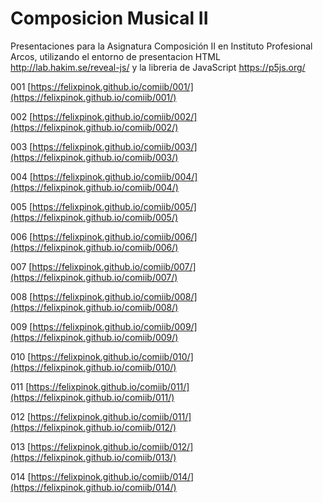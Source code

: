 # Composicion Musical II
Presentaciones para la Asignatura Composición II en Instituto Profesional Arcos, utilizando el entorno de presentacion HTML http://lab.hakim.se/reveal-js/ y la libreria de JavaScript https://p5js.org/


001 [https://felixpinok.github.io/comiib/001/](https://felixpinok.github.io/comiib/001/)

002 [https://felixpinok.github.io/comiib/002/](https://felixpinok.github.io/comiib/002/)

003 [https://felixpinok.github.io/comiib/003/](https://felixpinok.github.io/comiib/003/)

004 [https://felixpinok.github.io/comiib/004/](https://felixpinok.github.io/comiib/004/)

005 [https://felixpinok.github.io/comiib/005/](https://felixpinok.github.io/comiib/005/)

006 [https://felixpinok.github.io/comiib/006/](https://felixpinok.github.io/comiib/006/)

007 [https://felixpinok.github.io/comiib/007/](https://felixpinok.github.io/comiib/007/)

008 [https://felixpinok.github.io/comiib/008/](https://felixpinok.github.io/comiib/008/)

009 [https://felixpinok.github.io/comiib/009/](https://felixpinok.github.io/comiib/009/)

010 [https://felixpinok.github.io/comiib/010/](https://felixpinok.github.io/comiib/010/)

011 [https://felixpinok.github.io/comiib/011/](https://felixpinok.github.io/comiib/011/)

012 [https://felixpinok.github.io/comiib/011/](https://felixpinok.github.io/comiib/012/)

013 [https://felixpinok.github.io/comiib/012/](https://felixpinok.github.io/comiib/013/)

014 [https://felixpinok.github.io/comiib/014/](https://felixpinok.github.io/comiib/014/)
